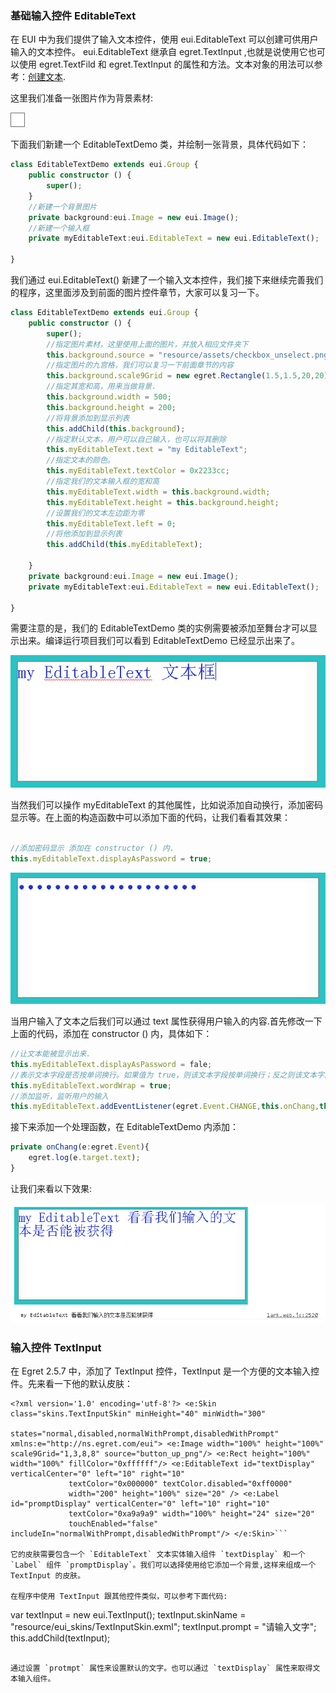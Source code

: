 ### 基础输入控件 EditableText

在 EUI 中为我们提供了输入文本控件，使用 eui.EditableText 可以创建可供用户输入的文本控件。 eui.EditableText 继承自 egret.TextInput ,也就是说使用它也可以使用 egret.TextFild 和 egret.TextInput 的属性和方法。文本对象的用法可以参考：[创建文本](../../../../Engine2D/textField/createText/README.md).

这里我们准备一张图片作为背景素材:

![](566a901838cc5.png)

下面我们新建一个 EditableTextDemo 类，并绘制一张背景，具体代码如下：


``` TypeScript
class EditableTextDemo extends eui.Group {
    public constructor () {
        super();
    }
    //新建一个背景图片
    private background:eui.Image = new eui.Image();
    //新建一个输入框
    private myEditableText:eui.EditableText = new eui.EditableText();    

}
```

我们通过 eui.EditableText() 新建了一个输入文本控件，我们接下来继续完善我们的程序，这里面涉及到前面的图片控件章节，大家可以复习一下。

``` TypeScript
class EditableTextDemo extends eui.Group {
    public constructor () {
        super();
        //指定图片素材，这里使用上面的图片，并放入相应文件夹下    
        this.background.source = "resource/assets/checkbox_unselect.png";  
        //指定图片的九宫格，我们可以复习一下前面章节的内容
        this.background.scale9Grid = new egret.Rectangle(1.5,1.5,20,20); 
        //指定其宽和高，用来当做背景.
        this.background.width = 500;                                       
        this.background.height = 200;
        //将背景添加到显示列表
        this.addChild(this.background);                                    
        //指定默认文本，用户可以自己输入，也可以将其删除
        this.myEditableText.text = "my EditableText";
        //指定文本的颜色。
        this.myEditableText.textColor = 0x2233cc;                          
        //指定我们的文本输入框的宽和高    
        this.myEditableText.width = this.background.width;                 
        this.myEditableText.height = this.background.height; 
        //设置我们的文本左边距为零
        this.myEditableText.left = 0;                                      
        //将他添加到显示列表
        this.addChild(this.myEditableText);                                

    }
    private background:eui.Image = new eui.Image();
    private myEditableText:eui.EditableText = new eui.EditableText();

}
```

需要注意的是，我们的 EditableTextDemo 类的实例需要被添加至舞台才可以显示出来。编译运行项目我们可以看到 EditableTextDemo 已经显示出来了。

![](566a9018092ce.png)

当然我们可以操作 myEditableText 的其他属性，比如说添加自动换行，添加密码显示等。在上面的构造函数中可以添加下面的代码，让我们看看其效果：


``` TypeScript

//添加密码显示 添加在 constructor () 内.
this.myEditableText.displayAsPassword = true;                             

```

![](566a901819013.png)

当用户输入了文本之后我们可以通过 text 属性获得用户输入的内容.首先修改一下上面的代码，添加在 constructor () 内，具体如下：

``` TypeScript
//让文本能被显示出来.
this.myEditableText.displayAsPassword = fale; 
//表示文本字段是否按单词换行。如果值为 true，则该文本字段按单词换行；反之则该文本字段按字符换行。
this.myEditableText.wordWrap = true;                                     
//添加监听，监听用户的输入
this.myEditableText.addEventListener(egret.Event.CHANGE,this.onChang,this);             
```

接下来添加一个处理函数，在 EditableTextDemo 内添加：
``` TypeScript
private onChang(e:egret.Event){
    egret.log(e.target.text);
}    
```

让我们来看以下效果:

![](566a90182b4bc.png)

### 输入控件 TextInput

在 Egret 2.5.7 中，添加了 TextInput 控件，TextInput 是一个方便的文本输入控件。先来看一下他的默认皮肤：

```
<?xml version='1.0' encoding='utf-8'?> <e:Skin class="skins.TextInputSkin" minHeight="40" minWidth="300" 
            states="normal,disabled,normalWithPrompt,disabledWithPrompt" xmlns:e="http://ns.egret.com/eui"> <e:Image width="100%" height="100%" scale9Grid="1,3,8,8" source="button_up_png"/> <e:Rect height="100%" width="100%" fillColor="0xffffff"/> <e:EditableText id="textDisplay" verticalCenter="0" left="10" right="10"
	         textColor="0x000000" textColor.disabled="0xff0000" 
	         width="200" height="100%" size="20" /> <e:Label id="promptDisplay" verticalCenter="0" left="10" right="10"
	         textColor="0xa9a9a9" width="100%" height="24" size="20" 
	         touchEnabled="false" includeIn="normalWithPrompt,disabledWithPrompt"/> </e:Skin>```

它的皮肤需要包含一个 `EditableText` 文本实体输入组件 `textDisplay` 和一个 `Label` 组件 `promptDisplay`。我们可以选择使用给它添加一个背景,这样来组成一个 TextInput 的皮肤。

在程序中使用 TextInput 跟其他控件类似，可以参考下面代码:

```
var textInput = new eui.TextInput();
textInput.skinName = "resource/eui_skins/TextInputSkin.exml";
textInput.prompt = "请输入文字";
this.addChild(textInput);
```

通过设置 `protmpt` 属性来设置默认的文字。也可以通过 `textDisplay` 属性来取得文本输入组件。

